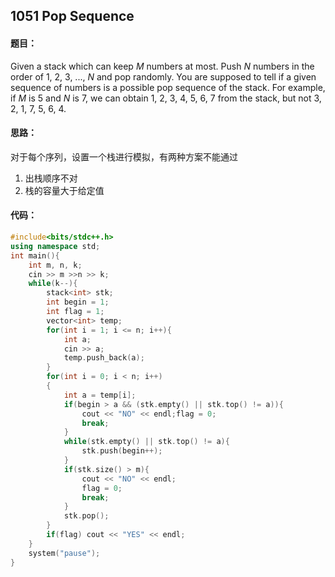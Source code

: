 ## **1051** **Pop Sequence**

#### 题目：

Given a stack which can keep *M* numbers at most. Push *N* numbers in the order of 1, 2, 3, ..., *N* and pop randomly. You are supposed to tell if a given sequence of numbers is a possible pop sequence of the stack. For example, if *M* is 5 and *N* is 7, we can obtain 1, 2, 3, 4, 5, 6, 7 from the stack, but not 3, 2, 1, 7, 5, 6, 4.

#### 思路：

对于每个序列，设置一个栈进行模拟，有两种方案不能通过

1. 出栈顺序不对
2. 栈的容量大于给定值

#### 代码：

```cpp
#include<bits/stdc++.h>
using namespace std;
int main(){
    int m, n, k;
    cin >> m >>n >> k;
    while(k--){
        stack<int> stk;
        int begin = 1;
        int flag = 1;
        vector<int> temp;
        for(int i = 1; i <= n; i++){
            int a;
            cin >> a;
            temp.push_back(a);
        }
        for(int i = 0; i < n; i++)
        {
            int a = temp[i];
            if(begin > a && (stk.empty() || stk.top() != a)){
                cout << "NO" << endl;flag = 0;
                break;
            }
            while(stk.empty() || stk.top() != a){
                stk.push(begin++);
            }
            if(stk.size() > m){
                cout << "NO" << endl;
                flag = 0;
                break;
            }
            stk.pop();
        }
        if(flag) cout << "YES" << endl;
    }
    system("pause");
}
```



